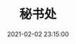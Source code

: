 ---
title: 秘书处
date: 2021-02-02 23:15:00
type: "about"
layout: "about"

profile:
  name: 秘书处
  avatar: /medias/secretariat/avatar.jpg
  career: 蜜小淑
  introduction: 
  - 秘书处作为竺可桢学院学生会的核心中枢部门，主要承担学生会的内建管理、各部门间的联络协调，以及学生会的日常运营工作。部门工作之外，秘书处更是一个温暖的家：从生日party到部门日租，从例会bg（请客）到深夜dt（deep talk），从热闹群聊到组爸组妈……
  - 秘书处，温暖港湾的不二之选！

myPositions:
  enable: true
  type: "simple"
  data:
    - 内建——内建小分队负责秘书处的例会通知、财物管理工作，他们还是蜜大淑蜜小淑们生日party以及日常内建活动的主要策划者
    - 礼仪队经理——负责竺可桢学院学生会礼仪队的纳新、培训、服装、出勤等工作
    - 联络员——每位联络员对接秘书处外的一个部门，身处于秘书处与其他部门之一间，他们是部门间的联络纽带，两个部门，双重身份

myFunctions:
  enable: true
  type: "simple"
  data:
    - 会内建设——主办竺院学生会破冰大会、年中总结、年终总结大会，提高各部门间的熟悉度，从而增进学生会整体的凝聚力
    - 财物管理——负责竺可桢学院学生会的财务报销工作以及物资管理
    - 联络协调——沟通联络全会各部门，传达部门间信息，帮助各部门解决沟通问题

mySkills:
  enable: false

myGallery:
  enable: true
  data:
    pic1:
      url: https://i.loli.net/2021/02/09/HIdzEhm8vgn4QCt.jpg
      thumbnail: /medias/secretariat/gallery/1.jpg
    pic2:
      url: https://i.loli.net/2021/02/09/kw5GEDOIZecbprQ.jpg
      thumbnail: /medias/secretariat/gallery/2.jpg
    pic3:
      url: https://i.loli.net/2021/02/09/ZSRPc7CeDoUv5zm.jpg
      thumbnail: /medias/secretariat/gallery/3.jpg

myPerson:
  no1:
    photo: /medias/secretariat/personalPhotos/1.jpg
    name: 马昕
    nickname: 拾壹
    birthday: 2000/11/30
    position: 部长
  no2:
    photo: /medias/secretariat/personalPhotos/2.jpg
    name: 龚梓傲
    nickname: 龚神
    birthday: 2000/11/04
    position: 副部长
  no3:
    photo: /medias/secretariat/personalPhotos/3.jpg
    name: 杨以恒
    nickname: 咩咩
    birthday: 2001/08/26
    position: 副部长
  no4:
    photo: /medias/secretariat/personalPhotos/4.jpg
    name: 张乃月
    nickname: 乃哥
    birthday: 2001/12/23
    position: 礼仪队经理
  no5:
    photo: /medias/secretariat/personalPhotos/10.jpg
    name: 鲁莹
    nickname: 川川
    birthday: 2002/05/08
    position: 发展创新部联络员
  no6:
    photo: /medias/secretariat/personalPhotos/9.jpg
    name: 廖楚阳
    nickname: Meia
    birthday: 2003/01/15
    position: 宣传与网络中心联络员
  no7:
    photo: /medias/secretariat/personalPhotos/8.jpg
    name: 徐宇航
    nickname: 蛋蛋
    birthday: 2002/03/21
    position: 学术部联络员
  no8:
    photo: /medias/secretariat/personalPhotos/7.jpg
    name: 周逸飞
    nickname: 飞飞
    birthday: 2001/09/28
    position: 文艺部联络员
  no9:
    photo: /medias/secretariat/personalPhotos/6.jpg
    name: 王子奇
    nickname: 奇奇
    birthday: 2002/12/24
    position: 对外交流部联络员
  no10:
    photo: /medias/secretariat/personalPhotos/11.jpg
    name: 卫高祺
    nickname: 平平
    birthday: 2002/06/06
    position: 体育部联络员
  no11:
    photo: /medias/secretariat/personalPhotos/5.jpg
    name: 陈淦豪
    nickname: 淦
    birthday: 2002/05/09
    position: 权益服务部联络员
  no12:
    photo: /medias/secretariat/personalPhotos/12.jpg
    name: 薄上一
    nickname: 一一
    birthday: 2002/09/23
    position: 内建
---